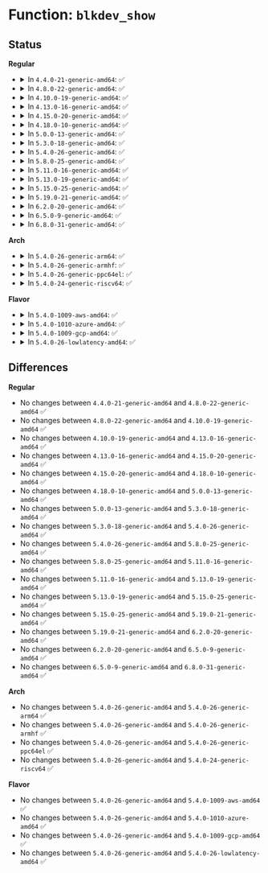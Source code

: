 # Function: <code>blkdev_show</code>

## Status
<b>Regular</b>
<ul>
<li>
<details>
<summary>In <code>4.4.0-21-generic-amd64</code>: ✅</summary>

```c
void blkdev_show(struct seq_file * seqf, off_t offset)
```

```json
{
  "name": "blkdev_show",
  "collision_type": "Unique Global",
  "inline_type": "No",
  "funcs": [
    {
      "addr": 18446744071582822000,
      "name": "blkdev_show",
      "external": true,
      "loc": "block/genhd.c:257",
      "file": "block/genhd.c",
      "inline": "seen, unknown",
      "caller_inline": [],
      "caller_func": [
        "fs/proc/devices.c:devinfo_show",
        "fs/proc/devices.c:devinfo_show"
      ]
    }
  ],
  "symbols": [
    {
      "addr": 18446744071582822000,
      "name": "blkdev_show",
      "section": ".text",
      "bind": "STB_GLOBAL",
      "size": 100
    }
  ]
}
```
</details>
</li>
<li>
<details>
<summary>In <code>4.8.0-22-generic-amd64</code>: ✅</summary>

```c
void blkdev_show(struct seq_file * seqf, off_t offset)
```

```json
{
  "name": "blkdev_show",
  "collision_type": "Unique Global",
  "inline_type": "No",
  "funcs": [
    {
      "addr": 18446744071583101232,
      "name": "blkdev_show",
      "external": true,
      "loc": "block/genhd.c:258",
      "file": "block/genhd.c",
      "inline": "seen, unknown",
      "caller_inline": [],
      "caller_func": [
        "fs/proc/devices.c:devinfo_show",
        "fs/proc/devices.c:devinfo_show"
      ]
    }
  ],
  "symbols": [
    {
      "addr": 18446744071583101232,
      "name": "blkdev_show",
      "section": ".text",
      "bind": "STB_GLOBAL",
      "size": 107
    }
  ]
}
```
</details>
</li>
<li>
<details>
<summary>In <code>4.10.0-19-generic-amd64</code>: ✅</summary>

```c
void blkdev_show(struct seq_file * seqf, off_t offset)
```

```json
{
  "name": "blkdev_show",
  "collision_type": "Unique Global",
  "inline_type": "No",
  "funcs": [
    {
      "addr": 18446744071583212752,
      "name": "blkdev_show",
      "external": true,
      "loc": "block/genhd.c:258",
      "file": "block/genhd.c",
      "inline": "seen, unknown",
      "caller_inline": [],
      "caller_func": [
        "fs/proc/devices.c:devinfo_show",
        "fs/proc/devices.c:devinfo_show"
      ]
    }
  ],
  "symbols": [
    {
      "addr": 18446744071583212752,
      "name": "blkdev_show",
      "section": ".text",
      "bind": "STB_GLOBAL",
      "size": 107
    }
  ]
}
```
</details>
</li>
<li>
<details>
<summary>In <code>4.13.0-16-generic-amd64</code>: ✅</summary>

```c
void blkdev_show(struct seq_file * seqf, off_t offset)
```

```json
{
  "name": "blkdev_show",
  "collision_type": "Unique Global",
  "inline_type": "No",
  "funcs": [
    {
      "addr": 18446744071583270784,
      "name": "blkdev_show",
      "external": true,
      "loc": "block/genhd.c:258",
      "file": "block/genhd.c",
      "inline": "seen, unknown",
      "caller_inline": [],
      "caller_func": [
        "fs/proc/devices.c:devinfo_show",
        "fs/proc/devices.c:devinfo_show"
      ]
    }
  ],
  "symbols": [
    {
      "addr": 18446744071583270784,
      "name": "blkdev_show",
      "section": ".text",
      "bind": "STB_GLOBAL",
      "size": 108
    }
  ]
}
```
</details>
</li>
<li>
<details>
<summary>In <code>4.15.0-20-generic-amd64</code>: ✅</summary>

```c
void blkdev_show(struct seq_file * seqf, off_t offset)
```

```json
{
  "name": "blkdev_show",
  "collision_type": "Unique Global",
  "inline_type": "No",
  "funcs": [
    {
      "addr": 18446744071583450800,
      "name": "blkdev_show",
      "external": true,
      "loc": "block/genhd.c:296",
      "file": "block/genhd.c",
      "inline": "seen, unknown",
      "caller_inline": [],
      "caller_func": [
        "fs/proc/devices.c:devinfo_show",
        "fs/proc/devices.c:devinfo_show"
      ]
    }
  ],
  "symbols": [
    {
      "addr": 18446744071583450800,
      "name": "blkdev_show",
      "section": ".text",
      "bind": "STB_GLOBAL",
      "size": 151
    }
  ]
}
```
</details>
</li>
<li>
<details>
<summary>In <code>4.18.0-10-generic-amd64</code>: ✅</summary>

```c
void blkdev_show(struct seq_file * seqf, off_t offset)
```

```json
{
  "name": "blkdev_show",
  "collision_type": "Unique Global",
  "inline_type": "No",
  "funcs": [
    {
      "addr": 18446744071583662080,
      "name": "blkdev_show",
      "external": true,
      "loc": "block/genhd.c:308",
      "file": "block/genhd.c",
      "inline": "seen, unknown",
      "caller_inline": [],
      "caller_func": [
        "fs/proc/devices.c:devinfo_show"
      ]
    }
  ],
  "symbols": [
    {
      "addr": 18446744071583662080,
      "name": "blkdev_show",
      "section": ".text",
      "bind": "STB_GLOBAL",
      "size": 151
    }
  ]
}
```
</details>
</li>
<li>
<details>
<summary>In <code>5.0.0-13-generic-amd64</code>: ✅</summary>

```c
void blkdev_show(struct seq_file * seqf, off_t offset)
```

```json
{
  "name": "blkdev_show",
  "collision_type": "Unique Global",
  "inline_type": "No",
  "funcs": [
    {
      "addr": 18446744071583768864,
      "name": "blkdev_show",
      "external": true,
      "loc": "block/genhd.c:321",
      "file": "block/genhd.c",
      "inline": "seen, unknown",
      "caller_inline": [],
      "caller_func": [
        "fs/proc/devices.c:devinfo_show"
      ]
    }
  ],
  "symbols": [
    {
      "addr": 18446744071583768864,
      "name": "blkdev_show",
      "section": ".text",
      "bind": "STB_GLOBAL",
      "size": 151
    }
  ]
}
```
</details>
</li>
<li>
<details>
<summary>In <code>5.3.0-18-generic-amd64</code>: ✅</summary>

```c
void blkdev_show(struct seq_file * seqf, off_t offset)
```

```json
{
  "name": "blkdev_show",
  "collision_type": "Unique Global",
  "inline_type": "No",
  "funcs": [
    {
      "addr": 18446744071583958384,
      "name": "blkdev_show",
      "external": true,
      "loc": "block/genhd.c:322",
      "file": "block/genhd.c",
      "inline": "seen, unknown",
      "caller_inline": [],
      "caller_func": [
        "fs/proc/devices.c:devinfo_show",
        "fs/proc/devices.c:devinfo_show"
      ]
    }
  ],
  "symbols": [
    {
      "addr": 18446744071583958384,
      "name": "blkdev_show",
      "section": ".text",
      "bind": "STB_GLOBAL",
      "size": 144
    }
  ]
}
```
</details>
</li>
<li>
<details>
<summary>In <code>5.4.0-26-generic-amd64</code>: ✅</summary>

```c
void blkdev_show(struct seq_file * seqf, off_t offset)
```

```json
{
  "name": "blkdev_show",
  "collision_type": "Unique Global",
  "inline_type": "No",
  "funcs": [
    {
      "addr": 18446744071584061856,
      "name": "blkdev_show",
      "external": true,
      "loc": "block/genhd.c:322",
      "file": "block/genhd.c",
      "inline": "seen, unknown",
      "caller_inline": [],
      "caller_func": [
        "fs/proc/devices.c:devinfo_show",
        "fs/proc/devices.c:devinfo_show"
      ]
    }
  ],
  "symbols": [
    {
      "addr": 18446744071584061856,
      "name": "blkdev_show",
      "section": ".text",
      "bind": "STB_GLOBAL",
      "size": 144
    }
  ]
}
```
</details>
</li>
<li>
<details>
<summary>In <code>5.8.0-25-generic-amd64</code>: ✅</summary>

```c
void blkdev_show(struct seq_file * seqf, off_t offset)
```

```json
{
  "name": "blkdev_show",
  "collision_type": "Unique Global",
  "inline_type": "No",
  "funcs": [
    {
      "addr": 18446744071584458832,
      "name": "blkdev_show",
      "external": true,
      "loc": "block/genhd.c:408",
      "file": "block/genhd.c",
      "inline": "seen, unknown",
      "caller_inline": [],
      "caller_func": [
        "fs/proc/devices.c:devinfo_show",
        "fs/proc/devices.c:devinfo_show"
      ]
    }
  ],
  "symbols": [
    {
      "addr": 18446744071584458832,
      "name": "blkdev_show",
      "section": ".text",
      "bind": "STB_GLOBAL",
      "size": 143
    }
  ]
}
```
</details>
</li>
<li>
<details>
<summary>In <code>5.11.0-16-generic-amd64</code>: ✅</summary>

```c
void blkdev_show(struct seq_file * seqf, off_t offset)
```

```json
{
  "name": "blkdev_show",
  "collision_type": "Unique Global",
  "inline_type": "No",
  "funcs": [
    {
      "addr": 18446744071584574480,
      "name": "blkdev_show",
      "external": true,
      "loc": "block/genhd.c:394",
      "file": "block/genhd.c",
      "inline": "seen, unknown",
      "caller_inline": [],
      "caller_func": [
        "fs/proc/devices.c:devinfo_show",
        "fs/proc/devices.c:devinfo_show"
      ]
    }
  ],
  "symbols": [
    {
      "addr": 18446744071584574480,
      "name": "blkdev_show",
      "section": ".text",
      "bind": "STB_GLOBAL",
      "size": 143
    }
  ]
}
```
</details>
</li>
<li>
<details>
<summary>In <code>5.13.0-19-generic-amd64</code>: ✅</summary>

```c
void blkdev_show(struct seq_file * seqf, off_t offset)
```

```json
{
  "name": "blkdev_show",
  "collision_type": "Unique Global",
  "inline_type": "No",
  "funcs": [
    {
      "addr": 18446744071584607120,
      "name": "blkdev_show",
      "external": true,
      "loc": "block/genhd.c:182",
      "file": "block/genhd.c",
      "inline": "seen, unknown",
      "caller_inline": [],
      "caller_func": [
        "fs/proc/devices.c:devinfo_show",
        "fs/proc/devices.c:devinfo_show"
      ]
    }
  ],
  "symbols": [
    {
      "addr": 18446744071584607120,
      "name": "blkdev_show",
      "section": ".text",
      "bind": "STB_GLOBAL",
      "size": 143
    }
  ]
}
```
</details>
</li>
<li>
<details>
<summary>In <code>5.15.0-25-generic-amd64</code>: ✅</summary>

```c
void blkdev_show(struct seq_file * seqf, off_t offset)
```

```json
{
  "name": "blkdev_show",
  "collision_type": "Unique Global",
  "inline_type": "No",
  "funcs": [
    {
      "addr": 18446744071585023664,
      "name": "blkdev_show",
      "external": true,
      "loc": "block/genhd.c:197",
      "file": "block/genhd.c",
      "inline": "seen, unknown",
      "caller_inline": [],
      "caller_func": [
        "fs/proc/devices.c:devinfo_show",
        "fs/proc/devices.c:devinfo_show"
      ]
    }
  ],
  "symbols": [
    {
      "addr": 18446744071585023664,
      "name": "blkdev_show",
      "section": ".text",
      "bind": "STB_GLOBAL",
      "size": 186
    }
  ]
}
```
</details>
</li>
<li>
<details>
<summary>In <code>5.19.0-21-generic-amd64</code>: ✅</summary>

```c
void blkdev_show(struct seq_file * seqf, off_t offset)
```

```json
{
  "name": "blkdev_show",
  "collision_type": "Unique Global",
  "inline_type": "No",
  "funcs": [
    {
      "addr": 18446744071585739424,
      "name": "blkdev_show",
      "external": true,
      "loc": "block/genhd.c:203",
      "file": "block/genhd.c",
      "inline": "seen, unknown",
      "caller_inline": [],
      "caller_func": [
        "fs/proc/devices.c:devinfo_show",
        "fs/proc/devices.c:devinfo_show"
      ]
    }
  ],
  "symbols": [
    {
      "addr": 18446744071585739424,
      "name": "blkdev_show",
      "section": ".text",
      "bind": "STB_GLOBAL",
      "size": 198
    }
  ]
}
```
</details>
</li>
<li>
<details>
<summary>In <code>6.2.0-20-generic-amd64</code>: ✅</summary>

```c
void blkdev_show(struct seq_file * seqf, off_t offset)
```

```json
{
  "name": "blkdev_show",
  "collision_type": "Unique Global",
  "inline_type": "No",
  "funcs": [
    {
      "addr": 18446744071586520832,
      "name": "blkdev_show",
      "external": true,
      "loc": "block/genhd.c:180",
      "file": "block/genhd.c",
      "inline": "seen, unknown",
      "caller_inline": [],
      "caller_func": [
        "fs/proc/devices.c:devinfo_show",
        "fs/proc/devices.c:devinfo_show"
      ]
    }
  ],
  "symbols": [
    {
      "addr": 18446744071586520832,
      "name": "blkdev_show",
      "section": ".text",
      "bind": "STB_GLOBAL",
      "size": 198
    }
  ]
}
```
</details>
</li>
<li>
<details>
<summary>In <code>6.5.0-9-generic-amd64</code>: ✅</summary>

```c
void blkdev_show(struct seq_file * seqf, off_t offset)
```

```json
{
  "name": "blkdev_show",
  "collision_type": "Unique Global",
  "inline_type": "No",
  "funcs": [
    {
      "addr": 18446744071586768544,
      "name": "blkdev_show",
      "external": true,
      "loc": "block/genhd.c:176",
      "file": "block/genhd.c",
      "inline": "seen, unknown",
      "caller_inline": [],
      "caller_func": [
        "fs/proc/devices.c:devinfo_show",
        "fs/proc/devices.c:devinfo_show"
      ]
    }
  ],
  "symbols": [
    {
      "addr": 18446744071586768544,
      "name": "blkdev_show",
      "section": ".text",
      "bind": "STB_GLOBAL",
      "size": 198
    }
  ]
}
```
</details>
</li>
<li>
<details>
<summary>In <code>6.8.0-31-generic-amd64</code>: ✅</summary>

```c
void blkdev_show(struct seq_file * seqf, off_t offset)
```

```json
{
  "name": "blkdev_show",
  "collision_type": "Unique Global",
  "inline_type": "No",
  "funcs": [
    {
      "addr": 18446744071587041120,
      "name": "blkdev_show",
      "external": true,
      "loc": "block/genhd.c:176",
      "file": "block/genhd.c",
      "inline": "seen, unknown",
      "caller_inline": [],
      "caller_func": [
        "fs/proc/devices.c:devinfo_show",
        "fs/proc/devices.c:devinfo_show"
      ]
    }
  ],
  "symbols": [
    {
      "addr": 18446744071587041120,
      "name": "blkdev_show",
      "section": ".text",
      "bind": "STB_GLOBAL",
      "size": 198
    }
  ]
}
```
</details>
</li>
</ul>
<b>Arch</b>
<ul>
<li>
<details>
<summary>In <code>5.4.0-26-generic-arm64</code>: ✅</summary>

```c
void blkdev_show(struct seq_file * seqf, off_t offset)
```

```json
{
  "name": "blkdev_show",
  "collision_type": "Unique Global",
  "inline_type": "No",
  "funcs": [
    {
      "addr": 18446603336495903688,
      "name": "blkdev_show",
      "external": true,
      "loc": "block/genhd.c:322",
      "file": "block/genhd.c",
      "inline": "seen, unknown",
      "caller_inline": [],
      "caller_func": [
        "fs/proc/devices.c:devinfo_show",
        "fs/proc/devices.c:devinfo_show"
      ]
    }
  ],
  "symbols": [
    {
      "addr": 18446603336495903688,
      "name": "blkdev_show",
      "section": ".text",
      "bind": "STB_GLOBAL",
      "size": 180
    }
  ]
}
```
</details>
</li>
<li>
<details>
<summary>In <code>5.4.0-26-generic-armhf</code>: ✅</summary>

```c
void blkdev_show(struct seq_file * seqf, off_t offset)
```

```json
{
  "name": "blkdev_show",
  "collision_type": "Unique Global",
  "inline_type": "No",
  "funcs": [
    {
      "addr": 3229246592,
      "name": "blkdev_show",
      "external": true,
      "loc": "block/genhd.c:322",
      "file": "block/genhd.c",
      "inline": "seen, unknown",
      "caller_inline": [],
      "caller_func": [
        "fs/proc/devices.c:devinfo_show",
        "fs/proc/devices.c:devinfo_show"
      ]
    }
  ],
  "symbols": [
    {
      "addr": 3229246592,
      "name": "blkdev_show",
      "section": ".text",
      "bind": "STB_GLOBAL",
      "size": 164
    }
  ]
}
```
</details>
</li>
<li>
<details>
<summary>In <code>5.4.0-26-generic-ppc64el</code>: ✅</summary>

```c
void blkdev_show(struct seq_file * seqf, off_t offset)
```

```json
{
  "name": "blkdev_show",
  "collision_type": "Unique Global",
  "inline_type": "No",
  "funcs": [
    {
      "addr": 13835058055290111312,
      "name": "blkdev_show",
      "external": true,
      "loc": "block/genhd.c:322",
      "file": "block/genhd.c",
      "inline": "seen, unknown",
      "caller_inline": [],
      "caller_func": [
        "fs/proc/devices.c:devinfo_show",
        "fs/proc/devices.c:devinfo_show"
      ]
    }
  ],
  "symbols": [
    {
      "addr": 13835058055290111312,
      "name": "blkdev_show",
      "section": ".text",
      "bind": "STB_GLOBAL",
      "size": 252
    }
  ]
}
```
</details>
</li>
<li>
<details>
<summary>In <code>5.4.0-24-generic-riscv64</code>: ✅</summary>

```c
void blkdev_show(struct seq_file * seqf, off_t offset)
```

```json
{
  "name": "blkdev_show",
  "collision_type": "Unique Global",
  "inline_type": "No",
  "funcs": [
    {
      "addr": 18446743936275019152,
      "name": "blkdev_show",
      "external": true,
      "loc": "block/genhd.c:322",
      "file": "block/genhd.c",
      "inline": "seen, unknown",
      "caller_inline": [],
      "caller_func": [
        "fs/proc/devices.c:devinfo_show",
        "fs/proc/devices.c:devinfo_show"
      ]
    }
  ],
  "symbols": [
    {
      "addr": 18446743936275019152,
      "name": "blkdev_show",
      "section": ".text",
      "bind": "STB_GLOBAL",
      "size": 144
    }
  ]
}
```
</details>
</li>
</ul>
<b>Flavor</b>
<ul>
<li>
<details>
<summary>In <code>5.4.0-1009-aws-amd64</code>: ✅</summary>

```c
void blkdev_show(struct seq_file * seqf, off_t offset)
```

```json
{
  "name": "blkdev_show",
  "collision_type": "Unique Global",
  "inline_type": "No",
  "funcs": [
    {
      "addr": 18446744071584030592,
      "name": "blkdev_show",
      "external": true,
      "loc": "block/genhd.c:322",
      "file": "block/genhd.c",
      "inline": "seen, unknown",
      "caller_inline": [],
      "caller_func": [
        "fs/proc/devices.c:devinfo_show",
        "fs/proc/devices.c:devinfo_show"
      ]
    }
  ],
  "symbols": [
    {
      "addr": 18446744071584030592,
      "name": "blkdev_show",
      "section": ".text",
      "bind": "STB_GLOBAL",
      "size": 144
    }
  ]
}
```
</details>
</li>
<li>
<details>
<summary>In <code>5.4.0-1010-azure-amd64</code>: ✅</summary>

```c
void blkdev_show(struct seq_file * seqf, off_t offset)
```

```json
{
  "name": "blkdev_show",
  "collision_type": "Unique Global",
  "inline_type": "No",
  "funcs": [
    {
      "addr": 18446744071583966384,
      "name": "blkdev_show",
      "external": true,
      "loc": "block/genhd.c:322",
      "file": "block/genhd.c",
      "inline": "seen, unknown",
      "caller_inline": [],
      "caller_func": [
        "fs/proc/devices.c:devinfo_show",
        "fs/proc/devices.c:devinfo_show"
      ]
    }
  ],
  "symbols": [
    {
      "addr": 18446744071583966384,
      "name": "blkdev_show",
      "section": ".text",
      "bind": "STB_GLOBAL",
      "size": 144
    }
  ]
}
```
</details>
</li>
<li>
<details>
<summary>In <code>5.4.0-1009-gcp-amd64</code>: ✅</summary>

```c
void blkdev_show(struct seq_file * seqf, off_t offset)
```

```json
{
  "name": "blkdev_show",
  "collision_type": "Unique Global",
  "inline_type": "No",
  "funcs": [
    {
      "addr": 18446744071584014352,
      "name": "blkdev_show",
      "external": true,
      "loc": "block/genhd.c:322",
      "file": "block/genhd.c",
      "inline": "seen, unknown",
      "caller_inline": [],
      "caller_func": [
        "fs/proc/devices.c:devinfo_show",
        "fs/proc/devices.c:devinfo_show"
      ]
    }
  ],
  "symbols": [
    {
      "addr": 18446744071584014352,
      "name": "blkdev_show",
      "section": ".text",
      "bind": "STB_GLOBAL",
      "size": 144
    }
  ]
}
```
</details>
</li>
<li>
<details>
<summary>In <code>5.4.0-26-lowlatency-amd64</code>: ✅</summary>

```c
void blkdev_show(struct seq_file * seqf, off_t offset)
```

```json
{
  "name": "blkdev_show",
  "collision_type": "Unique Global",
  "inline_type": "No",
  "funcs": [
    {
      "addr": 18446744071584116880,
      "name": "blkdev_show",
      "external": true,
      "loc": "block/genhd.c:322",
      "file": "block/genhd.c",
      "inline": "seen, unknown",
      "caller_inline": [],
      "caller_func": [
        "fs/proc/devices.c:devinfo_show",
        "fs/proc/devices.c:devinfo_show"
      ]
    }
  ],
  "symbols": [
    {
      "addr": 18446744071584116880,
      "name": "blkdev_show",
      "section": ".text",
      "bind": "STB_GLOBAL",
      "size": 144
    }
  ]
}
```
</details>
</li>
</ul>

## Differences
<b>Regular</b>
<ul>
<li>
No changes between <code>4.4.0-21-generic-amd64</code> and <code>4.8.0-22-generic-amd64</code> ✅
</li>
<li>
No changes between <code>4.8.0-22-generic-amd64</code> and <code>4.10.0-19-generic-amd64</code> ✅
</li>
<li>
No changes between <code>4.10.0-19-generic-amd64</code> and <code>4.13.0-16-generic-amd64</code> ✅
</li>
<li>
No changes between <code>4.13.0-16-generic-amd64</code> and <code>4.15.0-20-generic-amd64</code> ✅
</li>
<li>
No changes between <code>4.15.0-20-generic-amd64</code> and <code>4.18.0-10-generic-amd64</code> ✅
</li>
<li>
No changes between <code>4.18.0-10-generic-amd64</code> and <code>5.0.0-13-generic-amd64</code> ✅
</li>
<li>
No changes between <code>5.0.0-13-generic-amd64</code> and <code>5.3.0-18-generic-amd64</code> ✅
</li>
<li>
No changes between <code>5.3.0-18-generic-amd64</code> and <code>5.4.0-26-generic-amd64</code> ✅
</li>
<li>
No changes between <code>5.4.0-26-generic-amd64</code> and <code>5.8.0-25-generic-amd64</code> ✅
</li>
<li>
No changes between <code>5.8.0-25-generic-amd64</code> and <code>5.11.0-16-generic-amd64</code> ✅
</li>
<li>
No changes between <code>5.11.0-16-generic-amd64</code> and <code>5.13.0-19-generic-amd64</code> ✅
</li>
<li>
No changes between <code>5.13.0-19-generic-amd64</code> and <code>5.15.0-25-generic-amd64</code> ✅
</li>
<li>
No changes between <code>5.15.0-25-generic-amd64</code> and <code>5.19.0-21-generic-amd64</code> ✅
</li>
<li>
No changes between <code>5.19.0-21-generic-amd64</code> and <code>6.2.0-20-generic-amd64</code> ✅
</li>
<li>
No changes between <code>6.2.0-20-generic-amd64</code> and <code>6.5.0-9-generic-amd64</code> ✅
</li>
<li>
No changes between <code>6.5.0-9-generic-amd64</code> and <code>6.8.0-31-generic-amd64</code> ✅
</li>
</ul>
<b>Arch</b>
<ul>
<li>
No changes between <code>5.4.0-26-generic-amd64</code> and <code>5.4.0-26-generic-arm64</code> ✅
</li>
<li>
No changes between <code>5.4.0-26-generic-amd64</code> and <code>5.4.0-26-generic-armhf</code> ✅
</li>
<li>
No changes between <code>5.4.0-26-generic-amd64</code> and <code>5.4.0-26-generic-ppc64el</code> ✅
</li>
<li>
No changes between <code>5.4.0-26-generic-amd64</code> and <code>5.4.0-24-generic-riscv64</code> ✅
</li>
</ul>
<b>Flavor</b>
<ul>
<li>
No changes between <code>5.4.0-26-generic-amd64</code> and <code>5.4.0-1009-aws-amd64</code> ✅
</li>
<li>
No changes between <code>5.4.0-26-generic-amd64</code> and <code>5.4.0-1010-azure-amd64</code> ✅
</li>
<li>
No changes between <code>5.4.0-26-generic-amd64</code> and <code>5.4.0-1009-gcp-amd64</code> ✅
</li>
<li>
No changes between <code>5.4.0-26-generic-amd64</code> and <code>5.4.0-26-lowlatency-amd64</code> ✅
</li>
</ul>
